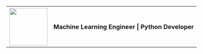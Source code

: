 <table style="border-style: none !important">
  <th>
    <a href="https://google.accredible.com/5916dded-b21d-47a9-b29c-532c7373afb9" target="_blank">
      <img src="https://api.accredible.com/v1/frontend/credential_website_embed_image/badge/95880754" width="100" height="100">
    </a>
  </th>
  <th>
    Machine Learning Engineer | Python Developer
  </th>
</table>
